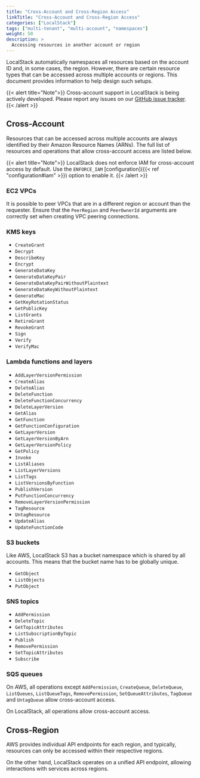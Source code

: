 ```yaml
---
title: "Cross-Account and Cross-Region Access"
linkTitle: "Cross-Account and Cross-Region Access"
categories: ["LocalStack"]
tags: ["multi-tenant", "multi-account", "namespaces"]
weight: 50
description: >
  Accessing resources in another account or region
---
```


LocalStack automatically namespaces all resources based on the account ID and, in some cases, the region.
However, there are certain resource types that can be accessed across multiple accounts or regions.
This document provides information to help design such setups.

{{< alert title="Note">}}
Cross-account support in LocalStack is being actively developed.
Please report any issues on our [GitHub issue tracker](https://github.com/localstack/localstack/issues/new/choose).
{{< /alert >}}

## Cross-Account

Resources that can be accessed across multiple accounts are always identified by their Amazon Resource Names (ARNs).
The full list of resources and operations that allow cross-account access are listed below.

{{< alert title="Note">}}
LocalStack does not enforce IAM for cross-account access by default.
Use the `ENFORCE_IAM` [configuration]({{< ref "configuration#iam" >}}) option to enable it.
{{< /alert >}}

### EC2 VPCs

It is possible to peer VPCs that are in a different region or account than the requester.
Ensure that the `PeerRegion` and `PeerOwnerId` arguments are correctly set when creating VPC peering connections.

### KMS keys

- `CreateGrant`
- `Decrypt`
- `DescribeKey`
- `Encrypt`
- `GenerateDataKey`
- `GenerateDataKeyPair`
- `GenerateDataKeyPairWithoutPlaintext`
- `GenerateDataKeyWithoutPlaintext`
- `GenerateMac`
- `GetKeyRotationStatus`
- `GetPublicKey`
- `ListGrants`
- `RetireGrant`
- `RevokeGrant`
- `Sign`
- `Verify`
- `VerifyMac`
<!--    - ReEncrypt (NOT IMPLEMENTED IN LOCALSTACK) -->

### Lambda functions and layers

- `AddLayerVersionPermission`
- `CreateAlias`
- `DeleteAlias`
- `DeleteFunction`
- `DeleteFunctionConcurrency`
- `DeleteLayerVersion`
- `GetAlias`
- `GetFunction`
- `GetFunctionConfiguration`
- `GetLayerVersion`
- `GetLayerVersionByArn`
- `GetLayerVersionPolicy`
- `GetPolicy`
- `Invoke`
- `ListAliases`
- `ListLayerVersions`
- `ListTags`
- `ListVersionsByFunction`
- `PublishVersion`
- `PutFunctionConcurrency`
- `RemoveLayerVersionPermission`
- `TagResource`
- `UntagResource`
- `UpdateAlias`
- `UpdateFunctionCode`

### S3 buckets

Like AWS, LocalStack S3 has a bucket namespace which is shared by all accounts.
This means that the bucket name has to be globally unique.

- `GetObject`
- `ListObjects`
- `PutObject`


### SNS topics

- `AddPermission`
- `DeleteTopic`
- `GetTopicAttributes`
- `ListSubscriptionByTopic`
- `Publish`
- `RemovePermission`
- `SetTopicAttributes`
- `Subscribe`

### SQS queues

On AWS, all operations except `AddPermission`, `CreateQueue`, `DeleteQueue`, `ListQueues`, `ListQueueTags`, `RemovePermission`, `SetQueueAttributes`, `TagQueue` and `UntagQueue` allow cross-account access.

On LocalStack, all operations allow cross-account access.

## Cross-Region

AWS provides individual API endpoints for each region, and typically, resources can only be accessed within their respective regions.

On the other hand, LocalStack operates on a unified API endpoint, allowing interactions with services across regions.
